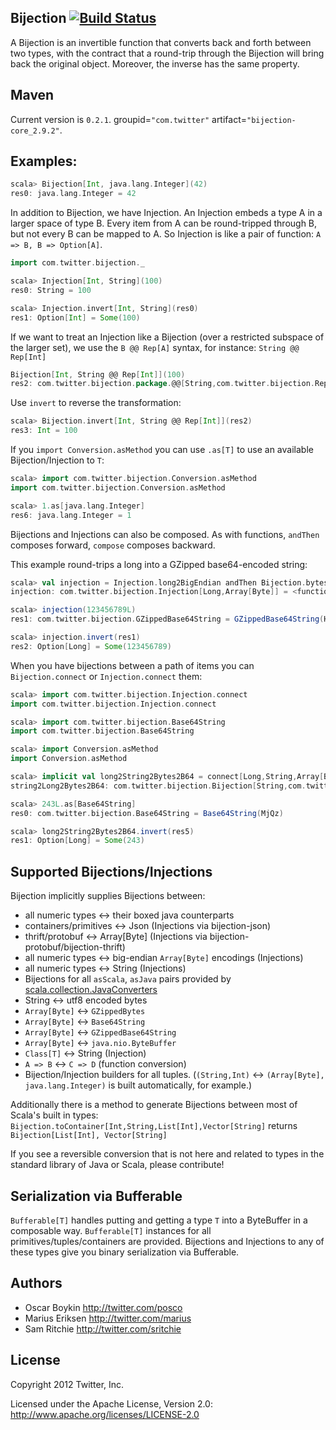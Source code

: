 ## Bijection [![Build Status](https://secure.travis-ci.org/twitter/bijection.png)](http://travis-ci.org/twitter/bijection)

A Bijection is an invertible function that converts back and forth between two types, with
the contract that a round-trip through the Bijection will bring back the original object. Moreover,
the inverse has the same property.

## Maven

Current version is `0.2.1`. groupid=`"com.twitter"` artifact=`"bijection-core_2.9.2"`.

## Examples:

```scala
scala> Bijection[Int, java.lang.Integer](42)
res0: java.lang.Integer = 42
```

In addition to Bijection, we have Injection. An Injection embeds a type A in a larger space of type
B. Every item from A can be round-tripped through B, but not every B can be mapped to A. So
Injection is like a pair of function: `A => B, B => Option[A]`.

```scala
import com.twitter.bijection._

scala> Injection[Int, String](100)
res0: String = 100

scala> Injection.invert[Int, String](res0)
res1: Option[Int] = Some(100)
```
If we want to treat an Injection like a Bijection (over a restricted subspace of the larger set),
we use the `B @@ Rep[A]` syntax, for instance: `String @@ Rep[Int]`

```scala
Bijection[Int, String @@ Rep[Int]](100)
res2: com.twitter.bijection.package.@@[String,com.twitter.bijection.Rep[Int]] = 100
```

Use `invert` to reverse the transformation:

```scala
scala> Bijection.invert[Int, String @@ Rep[Int]](res2)
res3: Int = 100
```

If you `import Conversion.asMethod` you can use `.as[T]` to use an available Bijection/Injection to `T`:

```scala
scala> import com.twitter.bijection.Conversion.asMethod
import com.twitter.bijection.Conversion.asMethod

scala> 1.as[java.lang.Integer]
res6: java.lang.Integer = 1
```

Bijections and Injections can also be composed. As with functions, `andThen` composes forward, `compose` composes backward.

This example round-trips a long into a GZipped base64-encoded string:

```scala
scala> val injection = Injection.long2BigEndian andThen Bijection.bytes2GZippedBase64
injection: com.twitter.bijection.Injection[Long,Array[Byte]] = <function1>

scala> injection(123456789L)
res1: com.twitter.bijection.GZippedBase64String = GZippedBase64String(H4sIAAAAAAAAAGNgYGBgjz4rCgBpa5WLCAAAAA==)

scala> injection.invert(res1)
res2: Option[Long] = Some(123456789)
```

When you have bijections between a path of items you can `Bijection.connect` or `Injection.connect` them:

```scala
scala> import com.twitter.bijection.Injection.connect
import com.twitter.bijection.Injection.connect

scala> import com.twitter.bijection.Base64String
import com.twitter.bijection.Base64String

scala> import Conversion.asMethod
import Conversion.asMethod

scala> implicit val long2String2Bytes2B64 = connect[Long,String,Array[Byte],Base64String]
string2Long2Bytes2B64: com.twitter.bijection.Bijection[String,com.twitter.bijection.Base64String] = <function1>

scala> 243L.as[Base64String]
res0: com.twitter.bijection.Base64String = Base64String(MjQz)

scala> long2String2Bytes2B64.invert(res5)
res1: Option[Long] = Some(243)
```

## Supported Bijections/Injections

Bijection implicitly supplies Bijections between:

* all numeric types <-> their boxed java counterparts
* containers/primitives <-> Json (Injections via bijection-json)
* thrift/protobuf <-> Array[Byte] (Injections via bijection-protobuf/bijection-thrift)
* all numeric types <-> big-endian `Array[Byte]` encodings (Injections)
* all numeric types <-> String (Injections)
* Bijections for all `asScala`, `asJava` pairs provided by [scala.collection.JavaConverters](http://www.scala-lang.org/api/current/scala/collection/JavaConverters$.html)
* String <-> utf8 encoded bytes
* `Array[Byte]` <-> `GZippedBytes`
* `Array[Byte]` <-> `Base64String`
* `Array[Byte]` <-> `GZippedBase64String`
* `Array[Byte]` <-> `java.nio.ByteBuffer`
* `Class[T]` <-> String (Injection)
* `A => B` <-> `C => D` (function conversion)
* Bijection/Injection builders for all tuples. (`(String,Int)` <-> `(Array[Byte], java.lang.Integer)` is built automatically, for example.)

Additionally there is a method to generate Bijections between most of Scala's built in types:
```Bijection.toContainer[Int,String,List[Int],Vector[String]``` returns
```Bijection[List[Int], Vector[String]```

If you see a reversible conversion that is not here and related to types in the standard library
of Java or Scala, please contribute!

## Serialization via Bufferable

`Bufferable[T]` handles putting and getting a type `T` into a ByteBuffer in a composable way.
`Bufferable[T]` instances for all primitives/tuples/containers are provided. Bijections and
Injections to any of these types give you binary serialization via Bufferable.

## Authors

* Oscar Boykin <http://twitter.com/posco>
* Marius Eriksen <http://twitter.com/marius>
* Sam Ritchie <http://twitter.com/sritchie>

## License

Copyright 2012 Twitter, Inc.

Licensed under the Apache License, Version 2.0: http://www.apache.org/licenses/LICENSE-2.0
